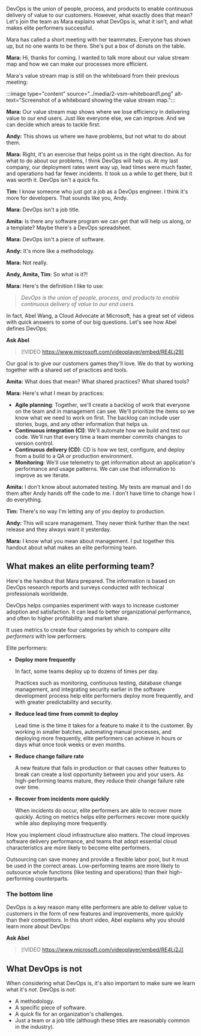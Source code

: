 DevOps is the union of people, process, and products to enable continuous delivery of value to our customers. However, what exactly does that mean? Let's join the team as Mara explains what DevOps is, what it isn't, and what makes elite performers successful.

Mara has called a short meeting with her teammates. Everyone has shown up, but no one wants to be there. She's put a box of donuts on the table.

**Mara:** Hi, thanks for coming. I wanted to talk more about our value stream map and how we can make our processes more efficient.

Mara's value stream map is still on the whiteboard from their previous meeting:

:::image type="content" source="../media/2-vsm-whiteboard1.png" alt-text="Screenshot of a whiteboard showing the value stream map.":::

**Mara:** Our value stream map shows where we lose efficiency in delivering value to our end users. Just like everyone else, we can improve. And we can decide which areas to tackle first.

**Andy:** This shows us where we have problems, but not what to do about them.

**Mara:** Right, it's an exercise that helps point us in the right direction. As for what to do about our problems, I think DevOps will help us. At my last company, our deployment rates went way up, lead times were much faster, and operations had far fewer incidents. It took us a while to get there, but it was worth it. DevOps isn't a quick fix.

**Tim:** I know someone who just got a job as a DevOps engineer. I think it's more for developers. That sounds like you, Andy.

**Mara:** DevOps isn't a job title.

**Amita:** Is there any software program we can get that will help us along, or a template? Maybe there's a DevOps spreadsheet.

**Mara:** DevOps isn't a piece of software.

**Andy:** It's more like a methodology.

**Mara:** Not really.

**Andy, Amita, Tim**: So what is it?!

**Mara:** Here's the definition I like to use:

> _DevOps is the union of people, process, and products to enable continuous delivery of value to our end users._

In fact, Abel Wang, a Cloud Advocate at Microsoft, has a great set of videos with quick answers to some of our big questions. Let's see how Abel defines DevOps:

**Ask Abel**

> [!VIDEO https://www.microsoft.com/videoplayer/embed/RE4Lj29]

Our goal is to give our customers games they'll love. We do that by working together with a shared set of practices and tools.

**Amita:** What does that mean? What shared practices? What shared tools?

**Mara:** Here's what I mean by practices:

- **Agile planning**: Together, we'll create a backlog of work that everyone on the team and in management can see. We'll prioritize the items so we know what we need to work on first. The backlog can include user stories, bugs, and any other information that helps us.
- **Continuous integration (CI)**: We'll automate how we build and test our code. We'll run that every time a team member commits changes to version control.
- **Continuous delivery (CD)**: CD is how we test, configure, and deploy from a build to a QA or production environment.
- **Monitoring**: We'll use telemetry to get information about an application's performance and usage patterns. We can use that information to improve as we iterate.

**Amita:** I don't know about automated testing. My tests are manual and I do them after Andy hands off the code to me. I don't have time to change how I do everything.

**Tim:** There's no way I'm letting any of you deploy to production.

**Andy:** This will scare management. They never think further than the next release and they always want it yesterday.

**Mara:** I know what you mean about management. I put together this handout about what makes an elite performing team.

## What makes an elite performing team?

Here's the handout that Mara prepared. The information is based on DevOps research reports and surveys conducted with technical professionals worldwide.

DevOps helps companies experiment with ways to increase customer adoption and satisfaction. It can lead to better organizational performance, and often to higher profitability and market share.

It uses metrics to create four categories by which to compare _elite performers_ with low performers.

Elite performers:

- **Deploy more frequently**

    In fact, some teams deploy up to dozens of times per day.

    Practices such as monitoring, continuous testing, database change management, and integrating security earlier in the software development process help elite performers deploy more frequently, and with greater predictability and security.

- **Reduce lead time from commit to deploy**

    Lead time is the time it takes for a feature to make it to the customer. By working in smaller batches, automating manual processes, and deploying more frequently, elite performers can achieve in hours or days what once took weeks or even months.

- **Reduce change failure rate**

    A new feature that fails in production or that causes other features to break can create a lost opportunity between you and your users. As high-performing teams mature, they reduce their change failure rate over time.

- **Recover from incidents more quickly**

    When incidents do occur, elite performers are able to recover more quickly. Acting on metrics helps elite performers recover more quickly while also deploying more frequently.

How you implement cloud infrastructure also matters. The cloud improves software delivery performance, and teams that adopt essential cloud characteristics are more likely to become elite performers.

Outsourcing can save money and provide a flexible labor pool, but it must be used in the correct areas. Low-performing teams are more likely to outsource whole functions (like testing and operations) than their high-performing counterparts.

### The bottom line

DevOps is a key reason many elite performers are able to deliver value to customers in the form of new features and improvements, more quickly than their competitors. In this short video, Abel explains why you should learn more about DevOps:

**Ask Abel**

> [!VIDEO https://www.microsoft.com/videoplayer/embed/RE4Lj2J]

## What DevOps is not

When considering what DevOps is, it's also important to make sure we learn what it's _not_. DevOps is _not_:

- A methodology.
- A specific piece of software.
- A quick fix for an organization's challenges.
- Just a team or a job title (although these titles are reasonably common in the industry).
